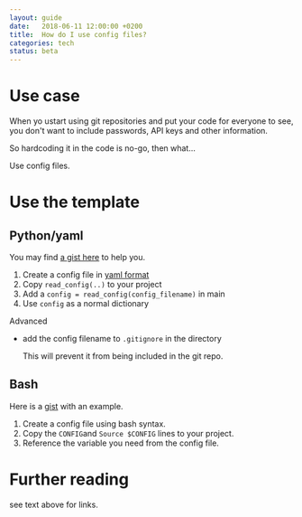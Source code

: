 ```yaml
---
layout: guide
date:   2018-06-11 12:00:00 +0200
title:  How do I use config files?
categories: tech
status: beta
---
```


# Use case

When yo ustart using git repositories and put your code for everyone to see, you don't want to include passwords, API keys and other information.

So hardcoding it in the code is no-go, then what...

Use config files.

# Use the template
## Python/yaml

You may find [a gist here](https://gist.github.com/moozer/1e6c324ca52771999553dd70b415294a) to help you.

1. Create a config file in [yaml format](http://yaml.org/start.html)
2. Copy `read_config(..)` to your project
3. Add a `config = read_config(config_filename)` in main
4. Use `config` as a normal dictionary

Advanced
* add the config filename to `.gitignore` in the directory

    This will prevent it from being included in the git repo.

## Bash

Here is a [gist](https://gist.github.com/Azarion196/e39e2f70ae08c6ff6362a1c4f4d27c72) with an example.

1. Create a config file using bash syntax.
2. Copy the `CONFIG`and `Source $CONFIG` lines to your project.
3. Reference the variable you need from the config file.

# Further reading

see text above for links.

